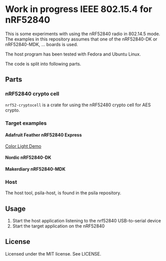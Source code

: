 # Work in progress IEEE 802.15.4 for nRF52840

This is some experiments with using the nRF52840 radio in 802.14.5 mode. The
examples in this repository assumes that one of the nRF52840-DK or
nRF52840-MDK, ... boards is used.

The host program has been tested with Fedora and Ubuntu Linux.

The code is split into following parts.

## Parts

### nRF52840 crypto cell

`nrf52-cryptocell` is a crate for using the nRF52480 crypto cell for AES
crypto.

### Target examples

#### Adafruit Feather nRF52840 Express

[Color Light Demo](doc/adafruit-feather-color-light.md)

#### Nordic nRF52840-DK

#### Makerdiary nRF52840-MDK

### Host

The host tool, psila-host, is found in the psila repository.

## Usage

 1. Start the host application listening to the nrf52840 USB-to-serial device
 2. Start the target application on the nRF52840

## License

Licensed under the MIT license. See LICENSE.
